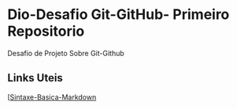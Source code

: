 # Dio-Desafio Git-GitHub- Primeiro Repositorio
 Desafio de Projeto Sobre Git-Github

## Links Uteis
[[Sintaxe-Basica-Markdown](https://www.markdownguide.org/basic-syntax/)
